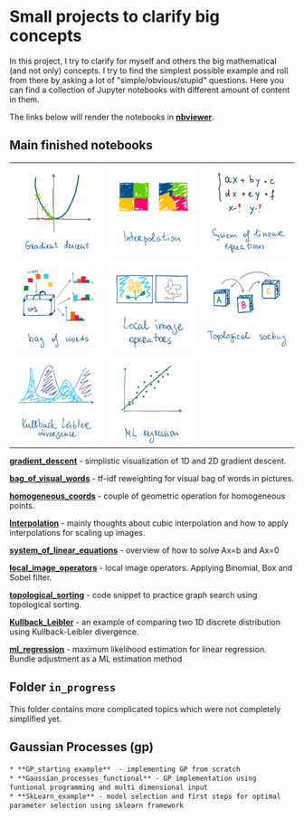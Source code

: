 # Small projects to clarify big concepts

In this project, I try to clarify for myself and others the big mathematical (and not only) concepts.
I try to find the simplest possible example and roll from there by asking a lot of "simple/obvious/stupid" questions.
Here you can find a collection of Jupyter notebooks with different amount of content in them.

The links below will render the notebooks in [**nbviewer**](https://nbviewer.jupyter.org/).

## Main finished notebooks
|  |   | |
:-------------------------:|:-------------------------: | :-------------------------:
[![](data/intro/gradient_descent.png)](https://nbviewer.jupyter.org/github/ovysotska/in_simple_english/blob/master/gradient_descent.ipynb)   |     [![](data/intro/interpolation.png)](https://nbviewer.jupyter.org/github/ovysotska/in_simple_english/blob/master/Interpolation.ipynb) |  [![](data/intro/la_systems.png)](https://nbviewer.jupyter.org/github/ovysotska/in_simple_english/blob/master/system_of_linear_equations.ipynb)
[![](data/intro/bag_of_words.png)](bag_of_visual_words.ipynb)  |  [![](data/intro/local_image_operators.png)](https://nbviewer.jupyter.org/github/ovysotska/in_simple_english/blob/master/local_image_operators.ipynb)  |  [![](data/intro/tp_sorting.png)](https://nbviewer.jupyter.org/github/ovysotska/in_simple_english/blob/master/topological_sorting.ipynb)
[![](data/intro/kl_divergence.png)](https://nbviewer.jupyter.org/github/ovysotska/in_simple_english/blob/master/Kullback_Leibler.ipynb) |   [![](data/intro/ml_regression.png)](https://nbviewer.jupyter.org/github/ovysotska/in_simple_english/blob/master/ml_regression.ipynb) |


[**gradient_descent**](https://nbviewer.jupyter.org/github/ovysotska/in_simple_english/blob/master/gradient_descent.ipynb) - simplistic visualization of 1D and 2D gradient descent.

[**bag_of_visual_words**](bag_of_visual_words.ipynb) - tf-idf reweighting for visual bag of words in pictures.

[**homogeneous_coords**](https://nbviewer.jupyter.org/github/ovysotska/in_simple_english/blob/master/homogeneous_coords.ipynb) - couple of geometric operation for homogeneous points.

[**Interpolation**](https://nbviewer.jupyter.org/github/ovysotska/in_simple_english/blob/master/Interpolation.ipynb) - mainly thoughts about cubic interpolation and how to apply interpolations for scaling up images.

[**system_of_linear_equations**](https://nbviewer.jupyter.org/github/ovysotska/in_simple_english/blob/master/system_of_linear_equations.ipynb) - overview of how to solve Ax=b and Ax=0

[**local_image_operators**](https://nbviewer.jupyter.org/github/ovysotska/in_simple_english/blob/master/local_image_operators.ipynb) - local image operators. Applying Binomial, Box and Sobel filter.

[**topological_sorting**](https://nbviewer.jupyter.org/github/ovysotska/in_simple_english/blob/master/topological_sorting.ipynb) - code snippet to practice graph search using topological sorting.

[**Kullback_Leibler**](https://nbviewer.jupyter.org/github/ovysotska/in_simple_english/blob/master/Kullback_Leibler.ipynb)  - an example of comparing two 1D discrete distribution using Kullback-Leibler divergence.

[**ml_regression**](https://nbviewer.jupyter.org/github/ovysotska/in_simple_english/blob/master/ml_regression.ipynb) - maximum likelihood estimation for linear regression. Bundle adjustment as a ML estimation method


## Folder `in_progress`
This folder contains more complicated topics which were not completely simplified yet.

## Gaussian Processes (gp)
	* **GP_starting example**  - implementing GP from scratch
	* **Gaussian_processes_functional** - GP implementation using funtional programming and multi dimensional input
	* **SkLearn_example** - model selection and first steps for optimal parameter selection using sklearn framework

